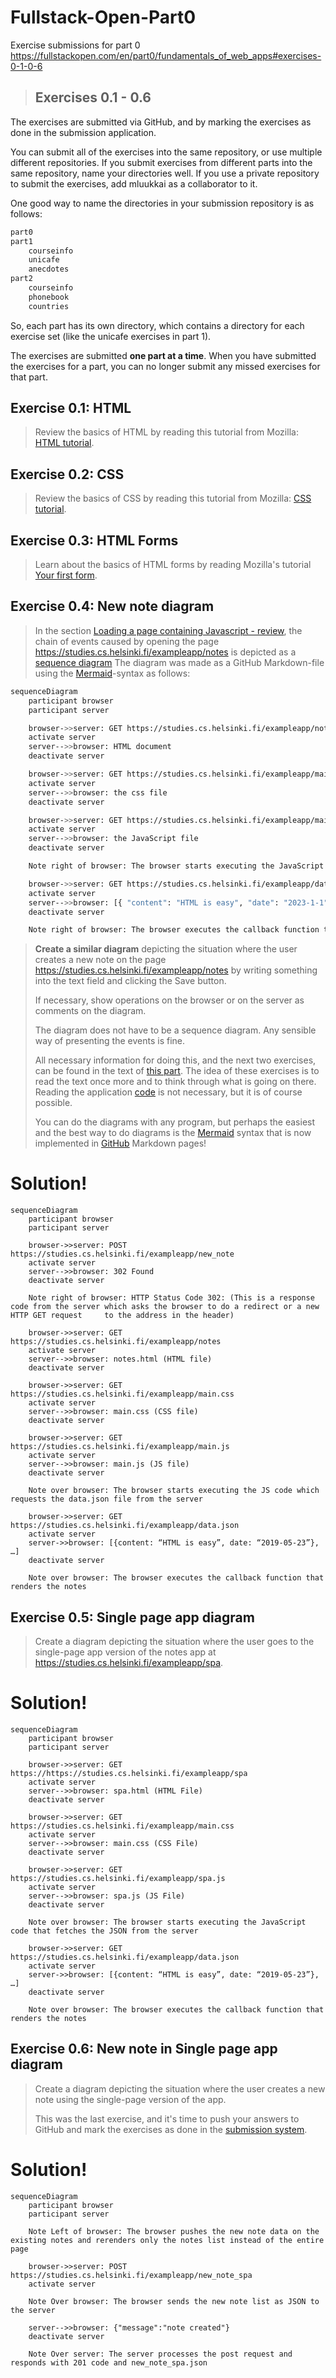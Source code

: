 # Fullstack-Open-Part0
Exercise submissions for part 0
https://fullstackopen.com/en/part0/fundamentals_of_web_apps#exercises-0-1-0-6

> ## Exercises 0.1 - 0.6
The exercises are submitted via GitHub, and by marking the exercises as done in the submission application.

You can submit all of the exercises into the same repository, or use multiple different repositories. If you submit exercises from different parts into the same repository, name your directories well. If you use a private repository to submit the exercises, add mluukkai as a collaborator to it.

One good way to name the directories in your submission repository is as follows:
```bash
part0
part1
    courseinfo
    unicafe
    anecdotes
part2
    courseinfo
    phonebook
    countries
```
So, each part has its own directory, which contains a directory for each exercise set (like the unicafe exercises in part 1).

The exercises are submitted **one part at a time**. When you have submitted the exercises for a part, you can no longer submit any missed exercises for that part.

## Exercise 0.1: HTML
> Review the basics of HTML by reading this tutorial from Mozilla: [HTML tutorial](https://developer.mozilla.org/en-US/docs/Learn/Getting_started_with_the_web/HTML_basics).

## Exercise 0.2: CSS
> Review the basics of CSS by reading this tutorial from Mozilla: [CSS tutorial](https://developer.mozilla.org/en-US/docs/Learn/Getting_started_with_the_web/CSS_basics).

## Exercise 0.3: HTML Forms
> Learn about the basics of HTML forms by reading Mozilla's tutorial [Your first form](https://developer.mozilla.org/en-US/docs/Learn/HTML/Forms/Your_first_HTML_form).

## Exercise 0.4: New note diagram
> In the section [Loading a page containing Javascript - review](https://fullstackopen.com/en/part0/fundamentals_of_web_apps#loading-a-page-containing-java-script-review), the chain of events caused by opening the page https://studies.cs.helsinki.fi/exampleapp/notes is depicted as a [sequence diagram](https://www.geeksforgeeks.org/unified-modeling-language-uml-sequence-diagrams/)
> The diagram was made as a GitHub Markdown-file using the [Mermaid](https://docs.github.com/en/get-started/writing-on-github/working-with-advanced-formatting/creating-diagrams)-syntax as follows:

```bash
sequenceDiagram
    participant browser
    participant server

    browser->>server: GET https://studies.cs.helsinki.fi/exampleapp/notes
    activate server
    server-->>browser: HTML document
    deactivate server

    browser->>server: GET https://studies.cs.helsinki.fi/exampleapp/main.css
    activate server
    server-->>browser: the css file
    deactivate server

    browser->>server: GET https://studies.cs.helsinki.fi/exampleapp/main.js
    activate server
    server-->>browser: the JavaScript file
    deactivate server

    Note right of browser: The browser starts executing the JavaScript code that fetches the JSON from the server

    browser->>server: GET https://studies.cs.helsinki.fi/exampleapp/data.json
    activate server
    server-->>browser: [{ "content": "HTML is easy", "date": "2023-1-1" }, ... ]
    deactivate server

    Note right of browser: The browser executes the callback function that renders the notes
```
> **Create a similar diagram** depicting the situation where the user creates a new note on the page https://studies.cs.helsinki.fi/exampleapp/notes by writing something into the text field and clicking the Save button.
> 
> If necessary, show operations on the browser or on the server as comments on the diagram.
> 
> The diagram does not have to be a sequence diagram. Any sensible way of presenting the events is fine.
> 
> All necessary information for doing this, and the next two exercises, can be found in the text of [this part](https://fullstackopen.com/en/part0/fundamentals_of_web_apps#forms-and-http-post). The idea of these exercises is to read the text once more and to think through what is going on there. Reading the application [code](https://github.com/mluukkai/example_app) is not necessary, but it is of course possible.
> 
> You can do the diagrams with any program, but perhaps the easiest and the best way to do diagrams is the [Mermaid](https://github.com/mermaid-js/mermaid#sequence-diagram-docs---live-editor) syntax that is now implemented in [GitHub](https://github.blog/2022-02-14-include-diagrams-markdown-files-mermaid/) Markdown pages!  

# Solution!
```mermaid
sequenceDiagram
	participant browser
	participant server

	browser->>server: POST https://studies.cs.helsinki.fi/exampleapp/new_note
	activate server
	server-->>browser: 302 Found 
	deactivate server

  	Note right of browser: HTTP Status Code 302: (This is a response code from the server which asks the browser to do a redirect or a new HTTP GET request 	to the address in the header)

  	browser->>server: GET https://studies.cs.helsinki.fi/exampleapp/notes
	activate server
	server-->>browser: notes.html (HTML file)
	deactivate server

  	browser->>server: GET https://studies.cs.helsinki.fi/exampleapp/main.css
	activate server
	server-->>browser: main.css (CSS file) 
	deactivate server

  	browser->>server: GET https://studies.cs.helsinki.fi/exampleapp/main.js
	activate server
	server-->>browser: main.js (JS file)
	deactivate server

  	Note over browser: The browser starts executing the JS code which requests the data.json file from the server

  	browser->>server: GET https://studies.cs.helsinki.fi/exampleapp/data.json
	activate server
	server->>browser: [{content: “HTML is easy”, date: “2019-05-23”}, …]
	deactivate server

  	Note over browser: The browser executes the callback function that renders the notes
```

## Exercise 0.5: Single page app diagram
> Create a diagram depicting the situation where the user goes to the single-page app version of the notes app at https://studies.cs.helsinki.fi/exampleapp/spa.

# Solution!
```mermaid
sequenceDiagram
	participant browser
	participant server

	browser->>server: GET https://https://studies.cs.helsinki.fi/exampleapp/spa
	activate server
	server-->>browser: spa.html (HTML File)
	deactivate server

	browser->>server: GET https://studies.cs.helsinki.fi/exampleapp/main.css
	activate server
	server-->>browser: main.css (CSS File)
	deactivate server

	browser->>server: GET https://studies.cs.helsinki.fi/exampleapp/spa.js
	activate server
	server-->>browser: spa.js (JS File)
	deactivate server

	Note over browser: The browser starts executing the JavaScript code that fetches the JSON from the server

	browser->>server: GET https://studies.cs.helsinki.fi/exampleapp/data.json
	activate server
	server->>browser: [{content: “HTML is easy”, date: “2019-05-23”}, …]
	deactivate server

	Note over browser: The browser executes the callback function that renders the notes
```

## Exercise 0.6: New note in Single page app diagram
> Create a diagram depicting the situation where the user creates a new note using the single-page version of the app.
>
> This was the last exercise, and it's time to push your answers to GitHub and mark the exercises as done in the [submission system](https://studies.cs.helsinki.fi/stats/courses/fullstackopen).

# Solution!
```mermaid
sequenceDiagram
	participant browser
	participant server

	Note Left of browser: The browser pushes the new note data on the existing notes and rerenders only the notes list instead of the entire page

	browser->>server: POST https://studies.cs.helsinki.fi/exampleapp/new_note_spa
	activate server

	Note Over browser: The browser sends the new note list as JSON to the server

	server-->>browser: {"message":"note created"}
	deactivate server

	Note Over server: The server processes the post request and responds with 201 code and new_note_spa.json
```
